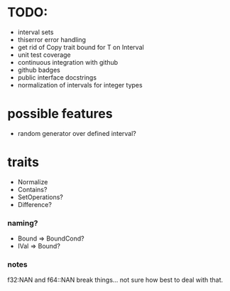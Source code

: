 
# TODO:
* interval sets
* thiserror error handling
* get rid of Copy trait bound for T on Interval
* unit test coverage
* continuous integration with github
* github badges
* public interface docstrings
* normalization of intervals for integer types

# possible features
* random generator over defined interval?

# traits
* Normalize
* Contains?
* SetOperations?
* Difference?

### naming?
* Bound => BoundCond?
* IVal => Bound?

### notes
f32:NAN and f64::NAN break things... not sure how best to deal with that.